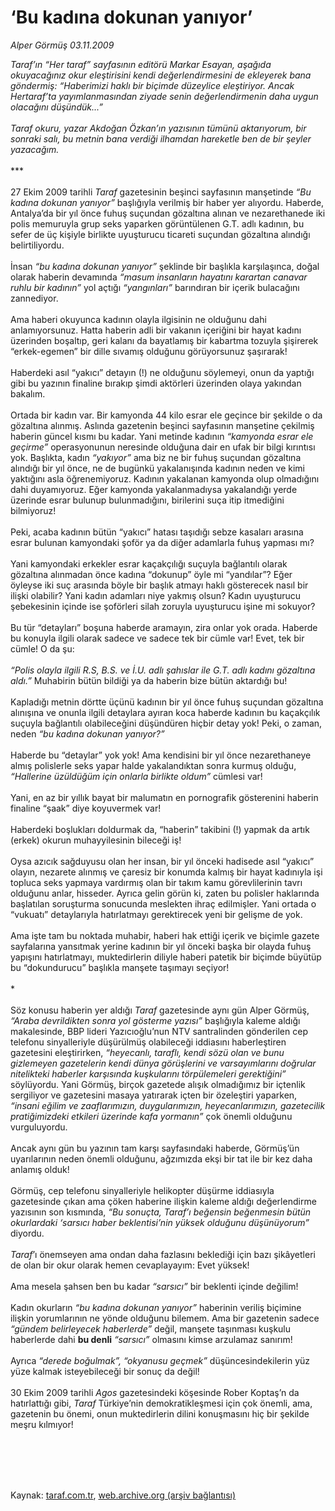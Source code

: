 # ‘Bu kadına dokunan yanıyor’

*Alper Görmüş 03.11.2009*

<div class="taraf_structure_2col_1zq">
<div class="margen_n">



 <p><i>Taraf’ın “Her taraf” sayfasının editörü Markar Esayan, aşağıda okuyacağınız okur eleştirisini kendi değerlendirmesini de ekleyerek bana göndermiş: “Haberimizi haklı bir biçimde düzeylice eleştiriyor. Ancak Hertaraf’ta yayımlanmasından ziyade senin değerlendirmenin daha uygun olacağını düşündük...” <br/><br/>Taraf okuru, yazar Akdoğan Özkan’ın yazısının tümünü aktarıyorum, bir sonraki salı, bu metnin bana verdiği ilhamdan hareketle ben de bir şeyler yazacağım.</i> <br/><br/>*** <br/><br/>27 Ekim 2009 tarihli <em>Taraf</em> gazetesinin beşinci sayfasının manşetinde <i>“Bu kadına dokunan yanıyor”</i> başlığıyla verilmiş bir haber yer alıyordu. Haberde, Antalya’da bir yıl önce fuhuş suçundan gözaltına alınan ve nezarethanede iki polis memuruyla grup seks yaparken görüntülenen G.T. adlı kadının, bu sefer de üç kişiyle birlikte uyuşturucu ticareti suçundan gözaltına alındığı belirtiliyordu. <br/><br/>İnsan <i>“bu kadına dokunan yanıyor”</i> şeklinde bir başlıkla karşılaşınca, doğal olarak haberin devamında <i>“masum insanların hayatını karartan canavar ruhlu bir kadının”</i> yol açtığı <i>“yangınları”</i> barındıran bir içerik bulacağını zannediyor. <br/><br/>Ama haberi okuyunca kadının olayla ilgisinin ne olduğunu dahi anlamıyorsunuz. Hatta haberin adli bir vakanın içeriğini bir hayat kadını üzerinden boşaltıp, geri kalanı da bayatlamış bir kabartma tozuyla şişirerek “erkek-egemen” bir dille sıvamış olduğunu görüyorsunuz şaşırarak! <br/><br/>Haberdeki asıl “yakıcı” detayın (!) ne olduğunu söylemeyi, onun da yaptığı gibi bu yazının finaline bırakıp şimdi aktörleri üzerinden olaya yakından bakalım. <br/><br/>Ortada bir kadın var. Bir kamyonda 44 kilo esrar ele geçince bir şekilde o da gözaltına alınmış. Aslında gazetenin beşinci sayfasının manşetine çekilmiş haberin güncel kısmı bu kadar. Yani metinde kadının <i>“kamyonda esrar ele geçirme”</i> operasyonunun neresinde olduğuna dair en ufak bir bilgi kırıntısı yok. Başlıkta, kadın <i>“yakıyor”</i> ama biz ne bir fuhuş suçundan gözaltına alındığı bir yıl önce, ne de bugünkü yakalanışında kadının neden ve kimi yaktığını asla öğrenemiyoruz. Kadının yakalanan kamyonda olup olmadığını dahi duyamıyoruz. Eğer kamyonda yakalanmadıysa yakalandığı yerde üzerinde esrar bulunup bulunmadığını, birilerini suça itip itmediğini bilmiyoruz! <br/><br/>Peki, acaba kadının bütün “yakıcı” hatası taşıdığı sebze kasaları arasına esrar bulunan kamyondaki şoför ya da diğer adamlarla fuhuş yapması mı? <br/><br/>Yani kamyondaki erkekler esrar kaçakçılığı suçuyla bağlantılı olarak gözaltına alınmadan önce kadına “dokunup” öyle mi “yandılar”? Eğer öyleyse iki suç arasında böyle bir başlık atmayı haklı gösterecek nasıl bir ilişki olabilir? Yani kadın adamları niye yakmış olsun? Kadın uyuşturucu şebekesinin içinde ise şoförleri silah zoruyla uyuşturucu işine mi sokuyor? <br/><br/>Bu tür “detayları” boşuna haberde aramayın, zira onlar yok orada. Haberde bu konuyla ilgili olarak sadece ve sadece tek bir cümle var! Evet, tek bir cümle! O da şu: <i><br/><br/>“Polis olayla ilgili R.S, B.S. ve İ.U. adlı şahıslar ile G.T. adlı kadını gözaltına aldı.”</i> Muhabirin bütün bildiği ya da haberin bize bütün aktardığı bu! <br/><br/>Kapladığı metnin dörtte üçünü kadının bir yıl önce fuhuş suçundan gözaltına alınışına ve onunla ilgili detaylara ayıran koca haberde kadının bu kaçakçılık suçuyla bağlantılı olabileceğini düşündüren hiçbir detay yok! Peki, o zaman, neden <i>“bu kadına dokunan yanıyor?” </i><br/><br/>Haberde bu “detaylar” yok yok! Ama kendisini bir yıl önce nezarethaneye almış polislerle seks yapar halde yakalandıktan sonra kurmuş olduğu, <i>“Hallerine üzüldüğüm için onlarla birlikte oldum” </i>cümlesi var! <br/><br/>Yani, en az bir yıllık bayat bir malumatın en pornografik gösterenini haberin finaline “şaak” diye koyuvermek var! <br/><br/>Haberdeki boşlukları doldurmak da, “haberin” takibini (!) yapmak da artık (erkek) okurun muhayyilesinin bileceği iş! <br/><br/>Oysa azıcık sağduyusu olan her insan, bir yıl önceki hadisede asıl “yakıcı” olayın, nezarete alınmış ve çaresiz bir konumda kalmış bir hayat kadınıyla işi topluca seks yapmaya vardırmış olan bir takım kamu görevlilerinin tavrı olduğunu anlar, hisseder. Ayrıca gelin görün ki, zaten bu polisler haklarında başlatılan soruşturma sonucunda meslekten ihraç edilmişler. Yani ortada o “vukuatı” detaylarıyla hatırlatmayı gerektirecek yeni bir gelişme de yok. <br/><br/>Ama işte tam bu noktada muhabir, haberi hak ettiği içerik ve biçimle gazete sayfalarına yansıtmak yerine kadının bir yıl önceki başka bir olayda fuhuş yapışını hatırlatmayı, muktedirlerin diliyle haberi patetik bir biçimde büyütüp bu “dokundurucu” başlıkla manşete taşımayı seçiyor! <br/><br/>* <br/><br/>Söz konusu haberin yer aldığı <i>Taraf</i> gazetesinde aynı gün Alper Görmüş, <i>“Araba devrildikten sonra yol gösterme yazısı”</i> başlığıyla kaleme aldığı makalesinde, BBP lideri Yazıcıoğlu’nun NTV santralinden gönderilen cep telefonu sinyalleriyle düşürülmüş olabileceği iddiasını haberleştiren gazetesini eleştirirken, <i>“heyecanlı, taraflı, kendi sözü olan ve bunu gizlemeyen gazetelerin kendi dünya görüşlerini ve varsayımlarını doğrular nitelikteki haberler karşısında kuşkularını törpülemeleri gerektiğini”</i> söylüyordu. Yani Görmüş, birçok gazetede alışık olmadığımız bir içtenlik sergiliyor ve gazetesini masaya yatırarak içten bir özeleştiri yaparken, <i>“insani eğilim ve zaaflarımızın, duygularımızın, heyecanlarımızın, gazetecilik pratiğimizdeki etkileri üzerinde kafa yormanın”</i> çok önemli olduğunu vurguluyordu. <br/><br/>Ancak aynı gün bu yazının tam karşı sayfasındaki haberde, Görmüş’ün uyarılarının neden önemli olduğunu, ağzımızda ekşi bir tat ile bir kez daha anlamış olduk! <br/><br/>Görmüş, cep telefonu sinyalleriyle helikopter düşürme iddiasıyla gazetesinde çıkan ama çöken haberine ilişkin kaleme aldığı değerlendirme yazısının son kısmında, <i>“Bu sonuçta, Taraf’ı beğensin beğenmesin bütün okurlardaki ‘sarsıcı haber beklentisi’nin yüksek olduğunu düşünüyorum”</i> diyordu. <br/><br/><em>Taraf</em>’ı önemseyen ama ondan daha fazlasını beklediği için bazı şikâyetleri de olan bir okur olarak hemen cevaplayayım: Evet yüksek! <br/><br/>Ama mesela şahsen ben bu kadar <i>“sarsıcı”</i> bir beklenti içinde değilim! <br/><br/>Kadın okurların <i>“bu kadına dokunan yanıyor”</i> haberinin veriliş biçimine ilişkin yorumlarının ne yönde olduğunu bilemem. Ama bir gazetenin sadece <i>“gündem belirleyecek haberlerde”</i> değil, manşete taşınması kuşkulu haberlerde dahi <b>bu denli</b> <i>“sarsıcı”</i> olmasını kimse arzulamaz sanırım! <br/><br/>Ayrıca <i>“derede boğulmak”, “okyanusu geçmek” </i>düşüncesindekilerin yüz yüze kalmak isteyebileceği bir sonuç da değil! <br/><br/>30 Ekim 2009 tarihli <i>Agos</i> gazetesindeki köşesinde Rober Koptaş’n da hatırlattığı gibi, <i>Taraf</i> Türkiye’nin demokratikleşmesi için çok önemli, ama, gazetenin bu önemi, onun muktedirlerin dilini konuşmasını hiç bir şekilde meşru kılmıyor!</p>
<br/>
<br/>
<br/>



<br/>


<div id="taraf_not">
</div>

</div>


</div>

Kaynak: [taraf.com.tr](http://taraf.com.tr:80/makale/8277.htm), [web.archive.org (arşiv bağlantısı)](http://web.archive.org/web/20100114083206/http://taraf.com.tr:80/makale/8277.htm)
